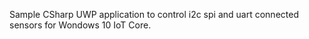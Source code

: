 Sample CSharp UWP application to control i2c spi and uart connected sensors for Wondows 10 IoT Core.

